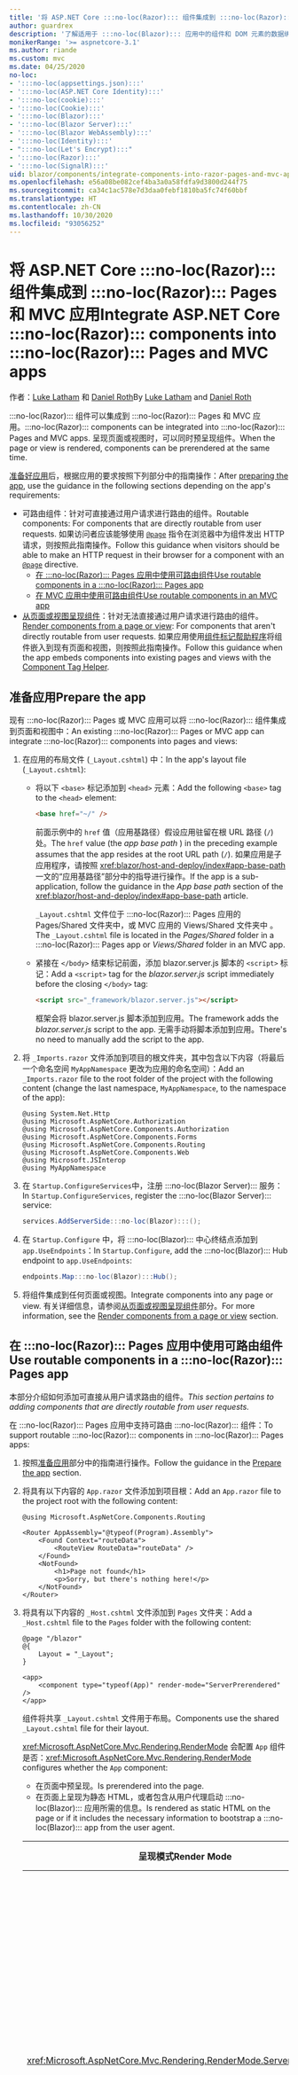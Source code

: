 ```yaml
---
title: '将 ASP.NET Core :::no-loc(Razor)::: 组件集成到 :::no-loc(Razor)::: Pages 和 MVC 应用'
author: guardrex
description: '了解适用于 :::no-loc(Blazor)::: 应用中的组件和 DOM 元素的数据绑定方案。'
monikerRange: '>= aspnetcore-3.1'
ms.author: riande
ms.custom: mvc
ms.date: 04/25/2020
no-loc:
- ':::no-loc(appsettings.json):::'
- ':::no-loc(ASP.NET Core Identity):::'
- ':::no-loc(cookie):::'
- ':::no-loc(Cookie):::'
- ':::no-loc(Blazor):::'
- ':::no-loc(Blazor Server):::'
- ':::no-loc(Blazor WebAssembly):::'
- ':::no-loc(Identity):::'
- ":::no-loc(Let's Encrypt):::"
- ':::no-loc(Razor):::'
- ':::no-loc(SignalR):::'
uid: blazor/components/integrate-components-into-razor-pages-and-mvc-apps
ms.openlocfilehash: e56a08be082cef4ba3a0a58fdfa9d3800d244f75
ms.sourcegitcommit: ca34c1ac578e7d3daa0febf1810ba5fc74f60bbf
ms.translationtype: HT
ms.contentlocale: zh-CN
ms.lasthandoff: 10/30/2020
ms.locfileid: "93056252"
---
```

# <a name="integrate-aspnet-core-no-locrazor-components-into-no-locrazor-pages-and-mvc-apps"></a><span data-ttu-id="bc89a-103">将 ASP.NET Core :::no-loc(Razor)::: 组件集成到 :::no-loc(Razor)::: Pages 和 MVC 应用</span><span class="sxs-lookup"><span data-stu-id="bc89a-103">Integrate ASP.NET Core :::no-loc(Razor)::: components into :::no-loc(Razor)::: Pages and MVC apps</span></span>

<span data-ttu-id="bc89a-104">作者：[Luke Latham](https://github.com/guardrex) 和 [Daniel Roth](https://github.com/danroth27)</span><span class="sxs-lookup"><span data-stu-id="bc89a-104">By [Luke Latham](https://github.com/guardrex) and [Daniel Roth](https://github.com/danroth27)</span></span>

<span data-ttu-id="bc89a-105">:::no-loc(Razor)::: 组件可以集成到 :::no-loc(Razor)::: Pages 和 MVC 应用。</span><span class="sxs-lookup"><span data-stu-id="bc89a-105">:::no-loc(Razor)::: components can be integrated into :::no-loc(Razor)::: Pages and MVC apps.</span></span> <span data-ttu-id="bc89a-106">呈现页面或视图时，可以同时预呈现组件。</span><span class="sxs-lookup"><span data-stu-id="bc89a-106">When the page or view is rendered, components can be prerendered at the same time.</span></span>

<span data-ttu-id="bc89a-107">[准备好应用](#prepare-the-app)后，根据应用的要求按照下列部分中的指南操作：</span><span class="sxs-lookup"><span data-stu-id="bc89a-107">After [preparing the app](#prepare-the-app), use the guidance in the following sections depending on the app's requirements:</span></span>

* <span data-ttu-id="bc89a-108">可路由组件：针对可直接通过用户请求进行路由的组件。</span><span class="sxs-lookup"><span data-stu-id="bc89a-108">Routable components: For components that are directly routable from user requests.</span></span> <span data-ttu-id="bc89a-109">如果访问者应该能够使用 [`@page`](xref:mvc/views/razor#page) 指令在浏览器中为组件发出 HTTP 请求，则按照此指南操作。</span><span class="sxs-lookup"><span data-stu-id="bc89a-109">Follow this guidance when visitors should be able to make an HTTP request in their browser for a component with an [`@page`](xref:mvc/views/razor#page) directive.</span></span>
  * [<span data-ttu-id="bc89a-110">在 :::no-loc(Razor)::: Pages 应用中使用可路由组件</span><span class="sxs-lookup"><span data-stu-id="bc89a-110">Use routable components in a :::no-loc(Razor)::: Pages app</span></span>](#use-routable-components-in-a-razor-pages-app)
  * [<span data-ttu-id="bc89a-111">在 MVC 应用中使用可路由组件</span><span class="sxs-lookup"><span data-stu-id="bc89a-111">Use routable components in an MVC app</span></span>](#use-routable-components-in-an-mvc-app)
* <span data-ttu-id="bc89a-112">[从页面或视图呈现组件](#render-components-from-a-page-or-view)：针对无法直接通过用户请求进行路由的组件。</span><span class="sxs-lookup"><span data-stu-id="bc89a-112">[Render components from a page or view](#render-components-from-a-page-or-view): For components that aren't directly routable from user requests.</span></span> <span data-ttu-id="bc89a-113">如果应用使用[组件标记帮助程序](xref:mvc/views/tag-helpers/builtin-th/component-tag-helper)将组件嵌入到现有页面和视图，则按照此指南操作。</span><span class="sxs-lookup"><span data-stu-id="bc89a-113">Follow this guidance when the app embeds components into existing pages and views with the [Component Tag Helper](xref:mvc/views/tag-helpers/builtin-th/component-tag-helper).</span></span>

## <a name="prepare-the-app"></a><span data-ttu-id="bc89a-114">准备应用</span><span class="sxs-lookup"><span data-stu-id="bc89a-114">Prepare the app</span></span>

<span data-ttu-id="bc89a-115">现有 :::no-loc(Razor)::: Pages 或 MVC 应用可以将 :::no-loc(Razor)::: 组件集成到页面和视图中：</span><span class="sxs-lookup"><span data-stu-id="bc89a-115">An existing :::no-loc(Razor)::: Pages or MVC app can integrate :::no-loc(Razor)::: components into pages and views:</span></span>

1. <span data-ttu-id="bc89a-116">在应用的布局文件 (`_Layout.cshtml`) 中：</span><span class="sxs-lookup"><span data-stu-id="bc89a-116">In the app's layout file (`_Layout.cshtml`):</span></span>

   * <span data-ttu-id="bc89a-117">将以下 `<base>` 标记添加到 `<head>` 元素：</span><span class="sxs-lookup"><span data-stu-id="bc89a-117">Add the following `<base>` tag to the `<head>` element:</span></span>

     ```html
     <base href="~/" />
     ```

     <span data-ttu-id="bc89a-118">前面示例中的 `href` 值（应用基路径）假设应用驻留在根 URL 路径 (`/`) 处。</span><span class="sxs-lookup"><span data-stu-id="bc89a-118">The `href` value (the *app base path* ) in the preceding example assumes that the app resides at the root URL path (`/`).</span></span> <span data-ttu-id="bc89a-119">如果应用是子应用程序，请按照 <xref:blazor/host-and-deploy/index#app-base-path> 一文的“应用基路径”部分中的指导进行操作。</span><span class="sxs-lookup"><span data-stu-id="bc89a-119">If the app is a sub-application, follow the guidance in the *App base path* section of the <xref:blazor/host-and-deploy/index#app-base-path> article.</span></span>

     <span data-ttu-id="bc89a-120">`_Layout.cshtml` 文件位于 :::no-loc(Razor)::: Pages 应用的 Pages/Shared 文件夹中，或 MVC 应用的 Views/Shared 文件夹中 。</span><span class="sxs-lookup"><span data-stu-id="bc89a-120">The `_Layout.cshtml` file is located in the *Pages/Shared* folder in a :::no-loc(Razor)::: Pages app or *Views/Shared* folder in an MVC app.</span></span>

   * <span data-ttu-id="bc89a-121">紧接在 `</body>` 结束标记前面，添加 blazor.server.js 脚本的 `<script>` 标记：</span><span class="sxs-lookup"><span data-stu-id="bc89a-121">Add a `<script>` tag for the *blazor.server.js* script immediately before the closing `</body>` tag:</span></span>

     ```html
     <script src="_framework/blazor.server.js"></script>
     ```

     <span data-ttu-id="bc89a-122">框架会将 blazor.server.js 脚本添加到应用。</span><span class="sxs-lookup"><span data-stu-id="bc89a-122">The framework adds the *blazor.server.js* script to the app.</span></span> <span data-ttu-id="bc89a-123">无需手动将脚本添加到应用。</span><span class="sxs-lookup"><span data-stu-id="bc89a-123">There's no need to manually add the script to the app.</span></span>

1. <span data-ttu-id="bc89a-124">将 `_Imports.razor` 文件添加到项目的根文件夹，其中包含以下内容（将最后一个命名空间 `MyAppNamespace` 更改为应用的命名空间）：</span><span class="sxs-lookup"><span data-stu-id="bc89a-124">Add an `_Imports.razor` file to the root folder of the project with the following content (change the last namespace, `MyAppNamespace`, to the namespace of the app):</span></span>

   ```razor
   @using System.Net.Http
   @using Microsoft.AspNetCore.Authorization
   @using Microsoft.AspNetCore.Components.Authorization
   @using Microsoft.AspNetCore.Components.Forms
   @using Microsoft.AspNetCore.Components.Routing
   @using Microsoft.AspNetCore.Components.Web
   @using Microsoft.JSInterop
   @using MyAppNamespace
   ```

1. <span data-ttu-id="bc89a-125">在 `Startup.ConfigureServices`中，注册 :::no-loc(Blazor Server)::: 服务：</span><span class="sxs-lookup"><span data-stu-id="bc89a-125">In `Startup.ConfigureServices`, register the :::no-loc(Blazor Server)::: service:</span></span>

   ```csharp
   services.AddServerSide:::no-loc(Blazor):::();
   ```

1. <span data-ttu-id="bc89a-126">在 `Startup.Configure` 中，将 :::no-loc(Blazor)::: 中心终结点添加到 `app.UseEndpoints`：</span><span class="sxs-lookup"><span data-stu-id="bc89a-126">In `Startup.Configure`, add the :::no-loc(Blazor)::: Hub endpoint to `app.UseEndpoints`:</span></span>

   ```csharp
   endpoints.Map:::no-loc(Blazor):::Hub();
   ```

1. <span data-ttu-id="bc89a-127">将组件集成到任何页面或视图。</span><span class="sxs-lookup"><span data-stu-id="bc89a-127">Integrate components into any page or view.</span></span> <span data-ttu-id="bc89a-128">有关详细信息，请参阅[从页面或视图呈现组件](#render-components-from-a-page-or-view)部分。</span><span class="sxs-lookup"><span data-stu-id="bc89a-128">For more information, see the [Render components from a page or view](#render-components-from-a-page-or-view) section.</span></span>

## <a name="use-routable-components-in-a-no-locrazor-pages-app"></a><span data-ttu-id="bc89a-129">在 :::no-loc(Razor)::: Pages 应用中使用可路由组件</span><span class="sxs-lookup"><span data-stu-id="bc89a-129">Use routable components in a :::no-loc(Razor)::: Pages app</span></span>

<span data-ttu-id="bc89a-130">本部分介绍如何添加可直接从用户请求路由的组件。</span><span class="sxs-lookup"><span data-stu-id="bc89a-130">*This section pertains to adding components that are directly routable from user requests.*</span></span>

<span data-ttu-id="bc89a-131">在 :::no-loc(Razor)::: Pages 应用中支持可路由 :::no-loc(Razor)::: 组件：</span><span class="sxs-lookup"><span data-stu-id="bc89a-131">To support routable :::no-loc(Razor)::: components in :::no-loc(Razor)::: Pages apps:</span></span>

1. <span data-ttu-id="bc89a-132">按照[准备应用](#prepare-the-app)部分中的指南进行操作。</span><span class="sxs-lookup"><span data-stu-id="bc89a-132">Follow the guidance in the [Prepare the app](#prepare-the-app) section.</span></span>

1. <span data-ttu-id="bc89a-133">将具有以下内容的 `App.razor` 文件添加到项目根：</span><span class="sxs-lookup"><span data-stu-id="bc89a-133">Add an `App.razor` file to the project root with the following content:</span></span>

   ```razor
   @using Microsoft.AspNetCore.Components.Routing

   <Router AppAssembly="@typeof(Program).Assembly">
       <Found Context="routeData">
           <RouteView RouteData="routeData" />
       </Found>
       <NotFound>
           <h1>Page not found</h1>
           <p>Sorry, but there's nothing here!</p>
       </NotFound>
   </Router>
   ```

1. <span data-ttu-id="bc89a-134">将具有以下内容的 `_Host.cshtml` 文件添加到 `Pages` 文件夹：</span><span class="sxs-lookup"><span data-stu-id="bc89a-134">Add a `_Host.cshtml` file to the `Pages` folder with the following content:</span></span>

   ```cshtml
   @page "/blazor"
   @{
       Layout = "_Layout";
   }

   <app>
       <component type="typeof(App)" render-mode="ServerPrerendered" />
   </app>
   ```

   <span data-ttu-id="bc89a-135">组件将共享 `_Layout.cshtml` 文件用于布局。</span><span class="sxs-lookup"><span data-stu-id="bc89a-135">Components use the shared `_Layout.cshtml` file for their layout.</span></span>

   <span data-ttu-id="bc89a-136"><xref:Microsoft.AspNetCore.Mvc.Rendering.RenderMode> 会配置 `App` 组件是否：</span><span class="sxs-lookup"><span data-stu-id="bc89a-136"><xref:Microsoft.AspNetCore.Mvc.Rendering.RenderMode> configures whether the `App` component:</span></span>

   * <span data-ttu-id="bc89a-137">在页面中预呈现。</span><span class="sxs-lookup"><span data-stu-id="bc89a-137">Is prerendered into the page.</span></span>
   * <span data-ttu-id="bc89a-138">在页面上呈现为静态 HTML，或者包含从用户代理启动 :::no-loc(Blazor)::: 应用所需的信息。</span><span class="sxs-lookup"><span data-stu-id="bc89a-138">Is rendered as static HTML on the page or if it includes the necessary information to bootstrap a :::no-loc(Blazor)::: app from the user agent.</span></span>

   | <span data-ttu-id="bc89a-139">呈现模式</span><span class="sxs-lookup"><span data-stu-id="bc89a-139">Render Mode</span></span> | <span data-ttu-id="bc89a-140">描述</span><span class="sxs-lookup"><span data-stu-id="bc89a-140">Description</span></span> |
   | ----------- | ----------- |
   | <xref:Microsoft.AspNetCore.Mvc.Rendering.RenderMode.ServerPrerendered> | <span data-ttu-id="bc89a-141">在静态 HTML 中呈现 `App` 组件，并包含 :::no-loc(Blazor Server)::: 应用的标记。</span><span class="sxs-lookup"><span data-stu-id="bc89a-141">Renders the `App` component into static HTML and includes a marker for a :::no-loc(Blazor Server)::: app.</span></span> <span data-ttu-id="bc89a-142">用户代理启动时，此标记用于启动 :::no-loc(Blazor)::: 应用。</span><span class="sxs-lookup"><span data-stu-id="bc89a-142">When the user-agent starts, this marker is used to bootstrap a :::no-loc(Blazor)::: app.</span></span> |
   | <xref:Microsoft.AspNetCore.Mvc.Rendering.RenderMode.Server> | <span data-ttu-id="bc89a-143">呈现 :::no-loc(Blazor Server)::: 应用的标记。</span><span class="sxs-lookup"><span data-stu-id="bc89a-143">Renders a marker for a :::no-loc(Blazor Server)::: app.</span></span> <span data-ttu-id="bc89a-144">不包括 `App` 组件的输出。</span><span class="sxs-lookup"><span data-stu-id="bc89a-144">Output from the `App` component isn't included.</span></span> <span data-ttu-id="bc89a-145">用户代理启动时，此标记用于启动 :::no-loc(Blazor)::: 应用。</span><span class="sxs-lookup"><span data-stu-id="bc89a-145">When the user-agent starts, this marker is used to bootstrap a :::no-loc(Blazor)::: app.</span></span> |
   | <xref:Microsoft.AspNetCore.Mvc.Rendering.RenderMode.Static> | <span data-ttu-id="bc89a-146">在静态 HTML 中呈现 `App` 组件。</span><span class="sxs-lookup"><span data-stu-id="bc89a-146">Renders the `App` component into static HTML.</span></span> |

   <span data-ttu-id="bc89a-147">要详细了解组件标记帮助程序，请查看 <xref:mvc/views/tag-helpers/builtin-th/component-tag-helper>。</span><span class="sxs-lookup"><span data-stu-id="bc89a-147">For more information on the Component Tag Helper, see <xref:mvc/views/tag-helpers/builtin-th/component-tag-helper>.</span></span>

1. <span data-ttu-id="bc89a-148">在 `Startup.Configure` 中，将 `_Host.cshtml` 页的低优先级路由添加到终结点配置：</span><span class="sxs-lookup"><span data-stu-id="bc89a-148">Add a low-priority route for the `_Host.cshtml` page to endpoint configuration in `Startup.Configure`:</span></span>

   ```csharp
   app.UseEndpoints(endpoints =>
   {
       ...

       endpoints.MapFallbackToPage("/_Host");
   });
   ```

1. <span data-ttu-id="bc89a-149">将可路由组件添加到应用。</span><span class="sxs-lookup"><span data-stu-id="bc89a-149">Add routable components to the app.</span></span> <span data-ttu-id="bc89a-150">例如：</span><span class="sxs-lookup"><span data-stu-id="bc89a-150">For example:</span></span>

   ```razor
   @page "/counter"

   <h1>Counter</h1>

   ...
   ```

<span data-ttu-id="bc89a-151">有关命名空间的详细信息，请参阅[组件命名空间](#component-namespaces)部分。</span><span class="sxs-lookup"><span data-stu-id="bc89a-151">For more information on namespaces, see the [Component namespaces](#component-namespaces) section.</span></span>

## <a name="use-routable-components-in-an-mvc-app"></a><span data-ttu-id="bc89a-152">在 MVC 应用中使用可路由组件</span><span class="sxs-lookup"><span data-stu-id="bc89a-152">Use routable components in an MVC app</span></span>

<span data-ttu-id="bc89a-153">本部分介绍如何添加可直接从用户请求路由的组件。</span><span class="sxs-lookup"><span data-stu-id="bc89a-153">*This section pertains to adding components that are directly routable from user requests.*</span></span>

<span data-ttu-id="bc89a-154">在 MVC 应用中支持可路由 :::no-loc(Razor)::: 组件：</span><span class="sxs-lookup"><span data-stu-id="bc89a-154">To support routable :::no-loc(Razor)::: components in MVC apps:</span></span>

1. <span data-ttu-id="bc89a-155">按照[准备应用](#prepare-the-app)部分中的指南进行操作。</span><span class="sxs-lookup"><span data-stu-id="bc89a-155">Follow the guidance in the [Prepare the app](#prepare-the-app) section.</span></span>

1. <span data-ttu-id="bc89a-156">将具有以下内容的 `App.razor` 文件添加到项目根：</span><span class="sxs-lookup"><span data-stu-id="bc89a-156">Add an `App.razor` file to the root of the project with the following content:</span></span>

   ```razor
   @using Microsoft.AspNetCore.Components.Routing

   <Router AppAssembly="@typeof(Program).Assembly">
       <Found Context="routeData">
           <RouteView RouteData="routeData" />
       </Found>
       <NotFound>
           <h1>Page not found</h1>
           <p>Sorry, but there's nothing here!</p>
       </NotFound>
   </Router>
   ```

1. <span data-ttu-id="bc89a-157">将具有以下内容的 `_Host.cshtml` 文件添加到 `Views/Home` 文件夹：</span><span class="sxs-lookup"><span data-stu-id="bc89a-157">Add a `_Host.cshtml` file to the `Views/Home` folder with the following content:</span></span>

   ```cshtml
   @{
       Layout = "_Layout";
   }

   <app>
       <component type="typeof(App)" render-mode="ServerPrerendered" />
   </app>
   ```

   <span data-ttu-id="bc89a-158">组件将共享 `_Layout.cshtml` 文件用于布局。</span><span class="sxs-lookup"><span data-stu-id="bc89a-158">Components use the shared `_Layout.cshtml` file for their layout.</span></span>
   
   <span data-ttu-id="bc89a-159"><xref:Microsoft.AspNetCore.Mvc.Rendering.RenderMode> 会配置 `App` 组件是否：</span><span class="sxs-lookup"><span data-stu-id="bc89a-159"><xref:Microsoft.AspNetCore.Mvc.Rendering.RenderMode> configures whether the `App` component:</span></span>

   * <span data-ttu-id="bc89a-160">在页面中预呈现。</span><span class="sxs-lookup"><span data-stu-id="bc89a-160">Is prerendered into the page.</span></span>
   * <span data-ttu-id="bc89a-161">在页面上呈现为静态 HTML，或者包含从用户代理启动 :::no-loc(Blazor)::: 应用所需的信息。</span><span class="sxs-lookup"><span data-stu-id="bc89a-161">Is rendered as static HTML on the page or if it includes the necessary information to bootstrap a :::no-loc(Blazor)::: app from the user agent.</span></span>

   | <span data-ttu-id="bc89a-162">呈现模式</span><span class="sxs-lookup"><span data-stu-id="bc89a-162">Render Mode</span></span> | <span data-ttu-id="bc89a-163">描述</span><span class="sxs-lookup"><span data-stu-id="bc89a-163">Description</span></span> |
   | ----------- | ----------- |
   | <xref:Microsoft.AspNetCore.Mvc.Rendering.RenderMode.ServerPrerendered> | <span data-ttu-id="bc89a-164">在静态 HTML 中呈现 `App` 组件，并包含 :::no-loc(Blazor Server)::: 应用的标记。</span><span class="sxs-lookup"><span data-stu-id="bc89a-164">Renders the `App` component into static HTML and includes a marker for a :::no-loc(Blazor Server)::: app.</span></span> <span data-ttu-id="bc89a-165">用户代理启动时，此标记用于启动 :::no-loc(Blazor)::: 应用。</span><span class="sxs-lookup"><span data-stu-id="bc89a-165">When the user-agent starts, this marker is used to bootstrap a :::no-loc(Blazor)::: app.</span></span> |
   | <xref:Microsoft.AspNetCore.Mvc.Rendering.RenderMode.Server> | <span data-ttu-id="bc89a-166">呈现 :::no-loc(Blazor Server)::: 应用的标记。</span><span class="sxs-lookup"><span data-stu-id="bc89a-166">Renders a marker for a :::no-loc(Blazor Server)::: app.</span></span> <span data-ttu-id="bc89a-167">不包括 `App` 组件的输出。</span><span class="sxs-lookup"><span data-stu-id="bc89a-167">Output from the `App` component isn't included.</span></span> <span data-ttu-id="bc89a-168">用户代理启动时，此标记用于启动 :::no-loc(Blazor)::: 应用。</span><span class="sxs-lookup"><span data-stu-id="bc89a-168">When the user-agent starts, this marker is used to bootstrap a :::no-loc(Blazor)::: app.</span></span> |
   | <xref:Microsoft.AspNetCore.Mvc.Rendering.RenderMode.Static> | <span data-ttu-id="bc89a-169">在静态 HTML 中呈现 `App` 组件。</span><span class="sxs-lookup"><span data-stu-id="bc89a-169">Renders the `App` component into static HTML.</span></span> |

   <span data-ttu-id="bc89a-170">要详细了解组件标记帮助程序，请查看 <xref:mvc/views/tag-helpers/builtin-th/component-tag-helper>。</span><span class="sxs-lookup"><span data-stu-id="bc89a-170">For more information on the Component Tag Helper, see <xref:mvc/views/tag-helpers/builtin-th/component-tag-helper>.</span></span>

1. <span data-ttu-id="bc89a-171">向主控制器添加操作：</span><span class="sxs-lookup"><span data-stu-id="bc89a-171">Add an action to the Home controller:</span></span>

   ```csharp
   public IActionResult :::no-loc(Blazor):::()
   {
      return View("_Host");
   }
   ```

1. <span data-ttu-id="bc89a-172">在 `Startup.Configure` 中，将返回 `_Host.cshtml` 视图的控制器操作的低优先级路由添加到终结点配置：</span><span class="sxs-lookup"><span data-stu-id="bc89a-172">Add a low-priority route for the controller action that returns the `_Host.cshtml` view to the endpoint configuration in `Startup.Configure`:</span></span>

   ```csharp
   app.UseEndpoints(endpoints =>
   {
       ...

       endpoints.MapFallbackToController(":::no-loc(Blazor):::", "Home");
   });
   ```

1. <span data-ttu-id="bc89a-173">创建 `Pages` 文件夹并将可路由组件添加到应用。</span><span class="sxs-lookup"><span data-stu-id="bc89a-173">Create a `Pages` folder and add routable components to the app.</span></span> <span data-ttu-id="bc89a-174">例如：</span><span class="sxs-lookup"><span data-stu-id="bc89a-174">For example:</span></span>

   ```razor
   @page "/counter"

   <h1>Counter</h1>

   ...
   ```

<span data-ttu-id="bc89a-175">有关命名空间的详细信息，请参阅[组件命名空间](#component-namespaces)部分。</span><span class="sxs-lookup"><span data-stu-id="bc89a-175">For more information on namespaces, see the [Component namespaces](#component-namespaces) section.</span></span>

## <a name="render-components-from-a-page-or-view"></a><span data-ttu-id="bc89a-176">从页面或视图呈现组件</span><span class="sxs-lookup"><span data-stu-id="bc89a-176">Render components from a page or view</span></span>

<span data-ttu-id="bc89a-177">本部分介绍如何在无法从用户请求直接路由组件的情况下，将组件添加到页面或视图。</span><span class="sxs-lookup"><span data-stu-id="bc89a-177">*This section pertains to adding components to pages or views, where the components aren't directly routable from user requests.*</span></span>

<span data-ttu-id="bc89a-178">若要从页面或视图呈现组件，请使用[组件标记帮助程序](xref:mvc/views/tag-helpers/builtin-th/component-tag-helper)。</span><span class="sxs-lookup"><span data-stu-id="bc89a-178">To render a component from a page or view, use the [Component Tag Helper](xref:mvc/views/tag-helpers/builtin-th/component-tag-helper).</span></span>

### <a name="render-stateful-interactive-components"></a><span data-ttu-id="bc89a-179">呈现有状态交互式组件</span><span class="sxs-lookup"><span data-stu-id="bc89a-179">Render stateful interactive components</span></span>

<span data-ttu-id="bc89a-180">可以将有状态的交互式组件添加到 :::no-loc(Razor)::: 页面或视图。</span><span class="sxs-lookup"><span data-stu-id="bc89a-180">Stateful interactive components can be added to a :::no-loc(Razor)::: page or view.</span></span>

<span data-ttu-id="bc89a-181">呈现页面或视图时：</span><span class="sxs-lookup"><span data-stu-id="bc89a-181">When the page or view renders:</span></span>

* <span data-ttu-id="bc89a-182">该组件通过页面或视图预呈现。</span><span class="sxs-lookup"><span data-stu-id="bc89a-182">The component is prerendered with the page or view.</span></span>
* <span data-ttu-id="bc89a-183">用于预呈现的初始组件状态丢失。</span><span class="sxs-lookup"><span data-stu-id="bc89a-183">The initial component state used for prerendering is lost.</span></span>
* <span data-ttu-id="bc89a-184">建立 :::no-loc(SignalR)::: 连接时，将创建新的组件状态。</span><span class="sxs-lookup"><span data-stu-id="bc89a-184">New component state is created when the :::no-loc(SignalR)::: connection is established.</span></span>

<span data-ttu-id="bc89a-185">以下 :::no-loc(Razor)::: 页面将呈现 `Counter` 组件：</span><span class="sxs-lookup"><span data-stu-id="bc89a-185">The following :::no-loc(Razor)::: page renders a `Counter` component:</span></span>

```cshtml
<h1>My :::no-loc(Razor)::: Page</h1>

<component type="typeof(Counter)" render-mode="ServerPrerendered" 
    param-InitialValue="InitialValue" />

@functions {
    [BindProperty(SupportsGet=true)]
    public int InitialValue { get; set; }
}
```

<span data-ttu-id="bc89a-186">有关详细信息，请参阅 <xref:mvc/views/tag-helpers/builtin-th/component-tag-helper>。</span><span class="sxs-lookup"><span data-stu-id="bc89a-186">For more information, see <xref:mvc/views/tag-helpers/builtin-th/component-tag-helper>.</span></span>

### <a name="render-noninteractive-components"></a><span data-ttu-id="bc89a-187">呈现非交互式组件</span><span class="sxs-lookup"><span data-stu-id="bc89a-187">Render noninteractive components</span></span>

<span data-ttu-id="bc89a-188">在以下 :::no-loc(Razor)::: 页面中，使用以下格式通过指定的初始值静态呈现 `Counter` 组件。</span><span class="sxs-lookup"><span data-stu-id="bc89a-188">In the following :::no-loc(Razor)::: page, the `Counter` component is statically rendered with an initial value that's specified using a form.</span></span> <span data-ttu-id="bc89a-189">由于该组件是以静态方式呈现的，因此它不是交互式组件：</span><span class="sxs-lookup"><span data-stu-id="bc89a-189">Since the component is statically rendered, the component isn't interactive:</span></span>

```cshtml
<h1>My :::no-loc(Razor)::: Page</h1>

<form>
    <input type="number" asp-for="InitialValue" />
    <button type="submit">Set initial value</button>
</form>

<component type="typeof(Counter)" render-mode="Static" 
    param-InitialValue="InitialValue" />

@functions {
    [BindProperty(SupportsGet=true)]
    public int InitialValue { get; set; }
}
```

<span data-ttu-id="bc89a-190">有关详细信息，请参阅 <xref:mvc/views/tag-helpers/builtin-th/component-tag-helper>。</span><span class="sxs-lookup"><span data-stu-id="bc89a-190">For more information, see <xref:mvc/views/tag-helpers/builtin-th/component-tag-helper>.</span></span>

## <a name="component-namespaces"></a><span data-ttu-id="bc89a-191">组件命名空间</span><span class="sxs-lookup"><span data-stu-id="bc89a-191">Component namespaces</span></span>

<span data-ttu-id="bc89a-192">使用自定义文件夹保存应用的组件时，将表示文件夹的命名空间添加到页面/视图或 `_ViewImports.cshtml` 文件。</span><span class="sxs-lookup"><span data-stu-id="bc89a-192">When using a custom folder to hold the app's components, add the namespace representing the folder to either the page/view or to the `_ViewImports.cshtml` file.</span></span> <span data-ttu-id="bc89a-193">如下示例中：</span><span class="sxs-lookup"><span data-stu-id="bc89a-193">In the following example:</span></span>

* <span data-ttu-id="bc89a-194">将 `MyAppNamespace` 更改为应用的命名空间。</span><span class="sxs-lookup"><span data-stu-id="bc89a-194">Change `MyAppNamespace` to the app's namespace.</span></span>
* <span data-ttu-id="bc89a-195">如果不使用名为 Components 的文件夹来保存组件，请将 `Components` 更改为组件所在的文件夹。</span><span class="sxs-lookup"><span data-stu-id="bc89a-195">If a folder named *Components* isn't used to hold the components, change `Components` to the folder where the components reside.</span></span>

```cshtml
@using MyAppNamespace.Components
```

<span data-ttu-id="bc89a-196">`_ViewImports.cshtml` 文件位于 :::no-loc(Razor)::: Pages 应用的 `Pages` 文件夹中，或是 MVC 应用的 `Views` 文件夹中。</span><span class="sxs-lookup"><span data-stu-id="bc89a-196">The `_ViewImports.cshtml` file is located in the `Pages` folder of a :::no-loc(Razor)::: Pages app or the `Views` folder of an MVC app.</span></span>

<span data-ttu-id="bc89a-197">有关详细信息，请参阅 <xref:blazor/components/index#namespaces>。</span><span class="sxs-lookup"><span data-stu-id="bc89a-197">For more information, see <xref:blazor/components/index#namespaces>.</span></span>
